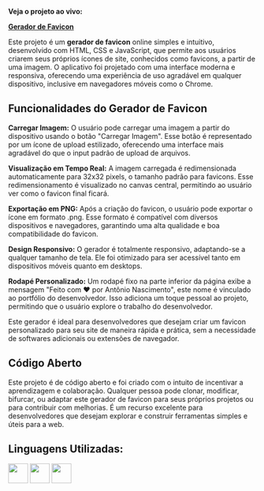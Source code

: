 **Veja o projeto ao vivo:**

**[Gerador de Favicon](gghgg)**

Este projeto é um **gerador de favicon** online simples e intuitivo, desenvolvido com HTML, CSS e JavaScript, que permite aos usuários criarem seus próprios ícones de site, conhecidos como favicons, a partir de uma imagem. O aplicativo foi projetado com uma interface moderna e responsiva, oferecendo uma experiência de uso agradável em qualquer dispositivo, inclusive em navegadores móveis como o Chrome.

## Funcionalidades do Gerador de Favicon ##

**Carregar Imagem:** O usuário pode carregar uma imagem a partir do dispositivo usando o botão "Carregar Imagem". Esse botão é representado por um ícone de upload estilizado, oferecendo uma interface mais agradável do que o input padrão de upload de arquivos.

**Visualização em Tempo Real:** A imagem carregada é redimensionada automaticamente para 32x32 pixels, o tamanho padrão para favicons. Esse redimensionamento é visualizado no canvas central, permitindo ao usuário ver como o favicon final ficará.

**Exportação em PNG:** Após a criação do favicon, o usuário pode exportar o ícone em formato .png. Esse formato é compatível com diversos dispositivos e navegadores, garantindo uma alta qualidade e boa compatibilidade do favicon.

**Design Responsivo:** O gerador é totalmente responsivo, adaptando-se a qualquer tamanho de tela. Ele foi otimizado para ser acessível tanto em dispositivos móveis quanto em desktops.

**Rodapé Personalizado:** Um rodapé fixo na parte inferior da página exibe a mensagem "Feito com ❤ por Antônio Nascimento", este nome é vinculado ao portfólio do desenvolvedor. Isso adiciona um toque pessoal ao projeto, permitindo que o usuário explore o trabalho do desenvolvedor.

Este gerador é ideal para desenvolvedores que desejam criar um favicon personalizado para seu site de maneira rápida e prática, sem a necessidade de softwares adicionais ou extensões de navegador.

## Código Aberto ##

Este projeto é de código aberto e foi criado com o intuito de incentivar a aprendizagem e colaboração. Qualquer pessoa pode clonar, modificar, bifurcar, ou adaptar este gerador de favicon para seus próprios projetos ou para contribuir com melhorias. É um recurso excelente para desenvolvedores que desejam explorar e construir ferramentas simples e úteis para a web.

## Linguagens Utilizadas:

 <a href="https://programartudo.blogspot.com/2024/11/html-tudo-o-que-precisa-para-comecar.html" target="_blank"><img loading="lazy" src="https://cdn.jsdelivr.net/gh/devicons/devicon/icons/html5/html5-original.svg" width="40" height="40"/></a> <a href="https://programartudo.blogspot.com/2024/11/css-como-dar-estilo-ao-teu-website.html" target="_blank"><img loading="lazy" src="https://cdn.jsdelivr.net/gh/devicons/devicon/icons/css3/css3-original.svg" width="40" height="40"/></a> <a href="https://programartudo.blogspot.com/2024/11/javascript-linguagem-dinamica-da-web.html" target="_blank"><img loading="lazy" src="https://cdn.jsdelivr.net/gh/devicons/devicon/icons/javascript/javascript-original.svg" width="40" height="40"/></a>
